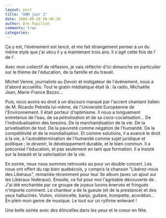```yaml
---
layout: post
title: "UNM jour 1"
date: 2004-08-20 06:46:20
author: Dre Papillon
comments: true
categories: 
---
```



Ça y est, l'événement est lancé, et me fait étrangement penser à un  du même style que j'ai vécu il y a maintenant trois ans.  Il s'agit cette fois de l' de l'.

Avec mon collectif de réflexion, je vais réfléchir d'ici dimanche en particulier sur le thème de l'éducation, de la famille et du travail.

Michel Venne, journaliste au Devoir et instigateur de l'événement, nous a d'abord accueillis.  Tout le gratin médiatique était là : la radio, Michaëlle Jean, Marie-France Bazzo...

Puis, nous avons eu droit à un discours marqué par l'accent chantant italien de M. Ricardo Petrella lui-même, de l'Université Européenne de l'Environnement.  Il était porteur d'optimisme.  Il nous a longuement entretenus de l'eau, de sa *pétrolisation* et de sa *coca-cocalisation*...  De l'individualisation des besoins.  De la marchandisation de la vie.  De la privatisation de tout.  De la pauvreté comme négation de l'humanité.  De la compétitivité et de la mondialisation.  Et comme solutions, il a avancé le droit à la vie, à l'autodétermination de l'humanité comme sujet juridique et politique ; le *devenir*, le développement durable, et le bien commun.  Il a préconisé l'éducation, et pas seulement en tant que formation.  Il a insisté sur la beauté et la valorisation de la vie.

En soirée, nous nous sommes retrouvés au  pour un double concert.  Les  nous ont offert du rap bien québécois, y compris la chanson "Libérez-nous des Libéraux", remaniée récemment pour leur 3e album (avec un ajout sur les Libéraux fédéraux).  Ensuite, ce fut pour moi l'agréable découverte de .  J'ai été enchantée par ce groupe de joyeux lurons énervés et fringués n'importe comment.  Le chanteur a de la gueule (et de la prestance) et des yeux hallucinés.  Violon, violoncelle, banjo, guitare, trompette, acordéon...  En plein mon genre de musique.  Le tout sur un rythme enlevant !

Une belle soirée avec des étincelles dans les yeux et le coeur en fête.